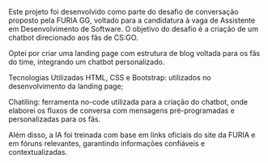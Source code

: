 Este projeto foi desenvolvido como parte do desafio de conversação proposto pela FURIA GG, voltado para a candidatura à vaga de Assistente em Desenvolvimento de Software. O objetivo do desafio é a criação de um chatbot direcionado aos fãs de CS:GO.

Optei por criar uma landing page com estrutura de blog voltada para os fãs do time, integrando um chatbot personalizado.

Tecnologias Utilizadas
HTML, CSS e Bootstrap: utilizados no desenvolvimento da landing page;

Chatiling: ferramenta no-code utilizada para a criação do chatbot, onde elaborei os fluxos de conversa com mensagens pré-programadas e personalizadas para os fãs.

Além disso, a IA foi treinada com base em links oficiais do site da FURIA e em fóruns relevantes, garantindo informações confiáveis e contextualizadas.
